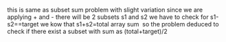 this is same as subset sum problem with slight variation
since we are applying + and - there will be 2 subsets s1 and s2
we have to check for s1-s2==target
we kow that s1+s2=total array sum
​
so the problem deduced to check if there exist a subset with sum as (total+target)/2